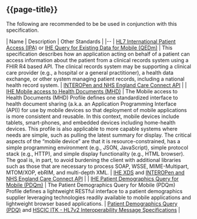 ## {{page-title}}


The following are recommended to be be used in conjunction with this specification.

| Name | Description | Other Standards |
|--
| [HL7 International Patient Access (IPA)](https://build.fhir.org/ig/HL7/fhir-ipa/)  or [IHE Query for Existing Data for Mobile (QEDm)](https://build.fhir.org/ig/IHE/QEDm/branches/master/index.html) | This specification describes how an application acting on behalf of a patient can access information about the patient from a clinical records system using a FHIR R4 based API. The clinical records system may be supporting a clinical care provider (e.g., a hospital or a general practitioner), a health data exchange, or other system managing patient records, including a national health record system. | [INTEROPen and NHS England Care Connect API](https://nhsconnect.github.io/CareConnectAPI/) |
| [IHE Mobile access to Health Documents (MHD)](https://profiles.ihe.net/ITI/MHD/index.html) | The Mobile access to Health Documents (MHD) Profile defines one standardized interface to health document sharing (a.k.a. an Application Programming Interface (API)) for use by mobile devices so that deployment of mobile applications is more consistent and reusable. In this context, mobile devices include tablets, smart-phones, and embedded devices including home-health devices. This profile is also applicable to more capable systems where needs are simple, such as pulling the latest summary for display. The critical aspects of the “mobile device” are that it is resource-constrained, has a simple programming environment (e.g., JSON, JavaScript), simple protocol stack (e.g., HTTP), and simple display functionality (e.g., HTML browser). The goal is, in part, to avoid burdening the client with additional libraries such as those that are necessary to process SOAP, WSSE, MIME-Multipart, MTOM/XOP, ebRIM, and multi-depth XML. | [IHE XDS](https://wiki.ihe.net/index.php/Cross-Enterprise_Document_Sharing) and  [INTEROPen and NHS England Care Connect API](https://nhsconnect.github.io/CareConnectAPI/) |
| [IHE Patient Demographics Query for Mobile (PDQm)](https://profiles.ihe.net/ITI/PDQm/) | The Patient Demographics Query for Mobile (PDQm) Profile defines a lightweight RESTful interface to a patient demographics supplier leveraging technologies readily available to mobile applications and lightweight browser based applications. | [Patient Demographics Query (PDQ)](https://profiles.ihe.net/ITI/TF/Volume1/ch-8.html) and [HSCIC ITK - HL7v2 Interoperability Message Specifications](https://drive.google.com/drive/folders/1FRkyZvWpZB1nCKbvQbo-eW_q9VtlR3Ws) |